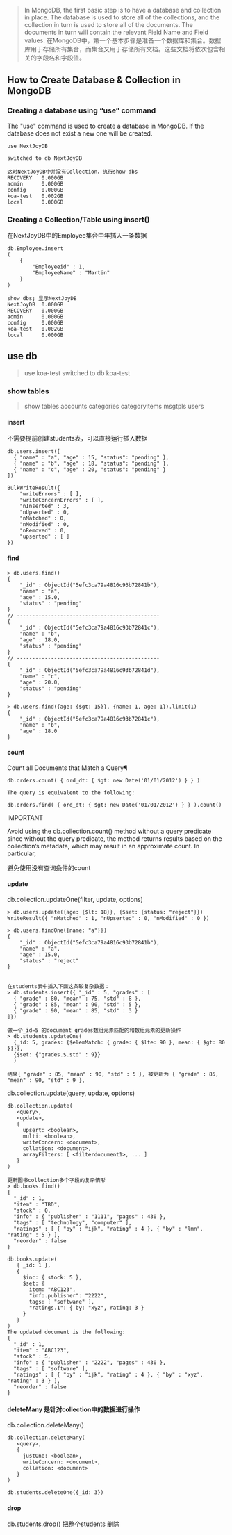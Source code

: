 > In MongoDB, the first basic step is to have a database and collection in place. The database is used to store all of the collections, and the collection in turn is used to store all of the documents. The documents in turn will contain the relevant Field Name and Field values.
> 在MongoDB中，第一个基本步骤是准备一个数据库和集合。数据库用于存储所有集合，而集合又用于存储所有文档。这些文档将依次包含相关的字段名和字段值。

## How to Create Database & Collection in MongoDB
### Creating a database using “use” command
The "use" command is used to create a database in MongoDB. If the database does not exist a new one will be created.
```
use NextJoyDB

switched to db NextJoyDB

这时NextJoyDB中并没有Collection，执行show dbs
RECOVERY   0.000GB
admin      0.000GB
config     0.000GB
koa-test   0.002GB
local      0.000GB
```

### Creating a Collection/Table using insert()
在NextJoyDB中的Employee集合中年插入一条数据
```
db.Employee.insert
(
	{
		"Employeeid" : 1,
		"EmployeeName" : "Martin"
	}
)

show dbs; 显示NextJoyDB
NextJoyDB  0.000GB
RECOVERY   0.000GB
admin      0.000GB
config     0.000GB
koa-test   0.002GB
local      0.000GB
```

## use db
> use koa-test
switched to db koa-test

### show tables
> show tables
accounts
categories
categoryitems
msgtpls
users

#### insert
不需要提前创建students表，可以直接运行插入数据
```
db.users.insert([
  { "name" : "a", "age" : 15, "status": "pending" },
  { "name" : "b", "age" : 18, "status": "pending" },
  { "name" : "c", "age" : 20, "status": "pending" }
])

BulkWriteResult({
	"writeErrors" : [ ],
	"writeConcernErrors" : [ ],
	"nInserted" : 3,
	"nUpserted" : 0,
	"nMatched" : 0,
	"nModified" : 0,
	"nRemoved" : 0,
	"upserted" : [ ]
})
```

#### find
```
> db.users.find()
{ 
    "_id" : ObjectId("5efc3ca79a4816c93b72841b"), 
    "name" : "a", 
    "age" : 15.0, 
    "status" : "pending"
}
// ----------------------------------------------
{ 
    "_id" : ObjectId("5efc3ca79a4816c93b72841c"), 
    "name" : "b", 
    "age" : 18.0, 
    "status" : "pending"
}
// ----------------------------------------------
{ 
    "_id" : ObjectId("5efc3ca79a4816c93b72841d"), 
    "name" : "c", 
    "age" : 20.0, 
    "status" : "pending"
}

> db.users.find({age: {$gt: 15}}, {name: 1, age: 1}).limit(1)
{ 
    "_id" : ObjectId("5efc3ca79a4816c93b72841c"), 
    "name" : "b", 
    "age" : 18.0
}
```

#### count
Count all Documents that Match a Query¶
```
db.orders.count( { ord_dt: { $gt: new Date('01/01/2012') } } )

The query is equivalent to the following:

db.orders.find( { ord_dt: { $gt: new Date('01/01/2012') } } ).count()
```
IMPORTANT

Avoid using the db.collection.count() method without a query predicate since without the query predicate, the method returns results based on the collection’s metadata, which may result in an approximate count. In particular,

避免使用没有查询条件的count

#### update
db.collection.updateOne(filter, update, options)
```
> db.users.update({age: {$lt: 18}}, {$set: {status: "reject"}})
WriteResult({ "nMatched" : 1, "nUpserted" : 0, "nModified" : 0 })

> db.users.findOne({name: "a"}})
{ 
    "_id" : ObjectId("5efc3ca79a4816c93b72841b"), 
    "name" : "a", 
    "age" : 15.0, 
    "status" : "reject"
}


在students表中插入下面这条较复杂数据：
> db.students.insert({ "_id" : 5, "grades" : [
  { "grade" : 80, "mean" : 75, "std" : 8 }, 
  { "grade" : 85, "mean" : 90, "std" : 5 }, 
  { "grade" : 90, "mean" : 85, "std" : 3 } 
]})

做一个_id=5 的document grades数组元素匹配的和数组元素的更新操作
> db.students.updateOne(
  {_id: 5, grades: {$elemMatch: { grade: { $lte: 90 }, mean: { $gt: 80 }}}},
  {$set: {"grades.$.std" : 9}}
  )

结果{ "grade" : 85, "mean" : 90, "std" : 5 }, 被更新为 { "grade" : 85, "mean" : 90, "std" : 9 }, 
```

db.collection.update(query, update, options)
```
db.collection.update(
   <query>,
   <update>,
   {
     upsert: <boolean>,
     multi: <boolean>,
     writeConcern: <document>,
     collation: <document>,
     arrayFilters: [ <filterdocument1>, ... ]
   }
)

更新图书collection多个字段的复杂情形
> db.books.find()
{ 
  "_id" : 1, 
  "item" : "TBD", 
  "stock" : 0, 
  "info" : { "publisher" : "1111", "pages" : 430 }, 
  "tags" : [ "technology", "computer" ], 
  "ratings" : [ { "by" : "ijk", "rating" : 4 }, { "by" : "lmn", "rating" : 5 } ], 
  "reorder" : false 
}

db.books.update(
   { _id: 1 },
   {
     $inc: { stock: 5 },
     $set: {
       item: "ABC123",
       "info.publisher": "2222",
       tags: [ "software" ],
       "ratings.1": { by: "xyz", rating: 3 }
     }
   }
)
The updated document is the following:
{
  "_id" : 1,
  "item" : "ABC123",
  "stock" : 5,
  "info" : { "publisher" : "2222", "pages" : 430 },
  "tags" : [ "software" ],
  "ratings" : [ { "by" : "ijk", "rating" : 4 }, { "by" : "xyz", "rating" : 3 } ],
  "reorder" : false
}
```

#### deleteMany 是针对collection中的数据进行操作
db.collection.deleteMany()
```
db.collection.deleteMany(
   <query>,
   {
     justOne: <boolean>,
     writeConcern: <document>,
     collation: <document>
   }
)

db.students.deleteOne({_id: 3})
```

#### drop
db.students.drop() 把整个students 删除
